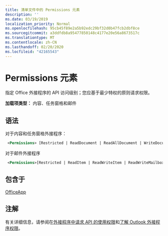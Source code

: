 ```yaml
---
title: 清单文件中的 Permissions 元素
description: ''
ms.date: 03/19/2019
localization_priority: Normal
ms.openlocfilehash: 95cb45f89e2a5b92edc29bf32d0b47fcb2dbf8ce
ms.sourcegitcommit: a3ddfdb8a95477850148c4177e20e56a8673517c
ms.translationtype: MT
ms.contentlocale: zh-CN
ms.lasthandoff: 02/20/2020
ms.locfileid: "42165543"
---
```

# <a name="permissions-element"></a>Permissions 元素

指定 Office 外接程序的 API 访问级别；您应基于最少特权的原则请求权限。

**加载项类型：** 内容、任务窗格和邮件

## <a name="syntax"></a>语法

对于内容和任务窗格外接程序：

```XML
 <Permissions> [Restricted | ReadDocument | ReadAllDocument | WriteDocument | ReadWriteDocument]</Permissions>
```

对于邮件外接程序

```XML
 <Permissions>[Restricted | ReadItem | ReadWriteItem | ReadWriteMailbox]</Permissions>
```

## <a name="contained-in"></a>包含于

[OfficeApp](officeapp.md)

## <a name="remarks"></a>注解

有关详细信息，请参阅在[外接程序中请求 API 的使用权限](../../develop/requesting-permissions-for-api-use-in-content-and-task-pane-add-ins.md)和[了解 Outlook 外接程序权限](../../outlook/understanding-outlook-add-in-permissions.md)。
